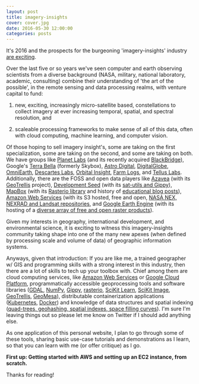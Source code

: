 ```yaml
---
layout: post
title: imagery-insights
cover: cover.jpg
date: 2016-05-30 12:00:00
categories: posts
---
```


It's 2016 and the prospects for the burgeoning 'imagery-insights' industry [are exciting](http://www.bloomberg.com/news/articles/2015-09-08/descartes-labs-view-from-space-shows-shrinking-u-s-corn-crop).

Over the last five or so years we've seen computer and earth observing scientists from a diverse background (NASA, military, national laboratory, academic, consulting) combine their understanding of 'the art of the possible', in the remote sensing and data processing realms, with venture capital to fund:

1. new, exciting, increasingly micro-satellite based, constellations to collect imagery at ever increasing temporal, spatial, and spectral resolution, and

2. scaleable processing frameworks to make sense of all of this data, often with cloud computing, machine learning, and computer vision.

Of those hoping to sell imagery insight's, some are taking on the first specialization, some are taking on the second, and some are taking on both. We have groups like [Planet Labs](https://www.planet.com/) (and its recently acquired [BlackBridge](http://www.blackbridge.com/)), Google's [Terra Bella](https://terrabella.google.com/) (formerly Skybox), [Astro Digital](https://astrodigital.com/), [DigitalGlobe](https://www.digitalglobe.com/), [OmniEarth](http://www.omniearth.net/index.html), [Descartes Labs](http://www.descarteslabs.com/), [Orbital Insight](https://orbitalinsight.com/), [Farm Logs](https://farmlogs.com/), and [Tellus Labs](http://www.telluslabs.com/). Additionally, there are the FOSS and open data players like [Azavea](http://www.azavea.com/) (with its [GeoTrellis](http://geotrellis.io/) project), [Development Seed](https://developmentseed.org/) (with its [sat-utils and Gippy](https://developmentseed.org/blog/2016/05/03/gippy/)), [MapBox](https://www.mapbox.com/satellite/) (with its [Rasterio library](https://github.com/mapbox/rasterio) and history of [educational blog posts](https://www.mapbox.com/help/processing-satellite-imagery/)), [Amazon Web Services](https://aws.amazon.com/) (with its S3 hosted, free and open, [NASA NEX, NEXRAD and Landsat repositories](https://aws.amazon.com/public-data-sets/), and [Google Earth Engine](https://earthengine.google.com/) (with its hosting of a [diverse array of free and open raster products](https://earthengine.google.com/datasets/)).

Given my interests in geography, international development, and environmental science, it is exciting to witness this imagery-insights community taking shape into one of the many new apexes (when defined by processing scale and volume of data) of geographic information systems.

Anyways, given that introduction: If you are like me, a trained geographer w/ GIS and programming skills with a strong interest in this industry, then there are a lot of skills to tech up your toolbox with. Chief among them are cloud computing services, like [Amazon Web Services](https://aws.amazon.com/) or [Google Cloud Platform](https://cloud.google.com/), programmatically accessible geoprocessing tools and software libraries ([GDAL](http://www.gdal.org/), [NumPy](http://www.numpy.org/), [Gippy](https://github.com/gipit/gippy), [rasterio](https://github.com/mapbox/rasterio), [SciKit Learn](http://scikit-learn.org/stable/), [SciKit Image](http://scikit-image.org/), [GeoTrellis](http://geotrellis.io/), [GeoMesa](http://www.geomesa.org/)), distributable containerization applications ([Kubernetes](http://kubernetes.io/), [Docker](https://www.docker.com/)) and knowledge of data structures and spatial indexing ([quad-trees, geohashing, spatial indexes, space filling curves](http://blog.notdot.net/2009/11/Damn-Cool-Algorithms-Spatial-indexing-with-Quadtrees-and-Hilbert-Curves)). I'm sure I'm leaving things out so please let me know on Twitter if I should add anything else.

As one application of this personal website, I plan to go through some of these tools, sharing basic use-case tutorials and demonstrations as I learn, so that you can learn with me (or offer critique) as I go.

**First up: Getting started with AWS and setting up an EC2 instance, from scratch.**

Thanks for reading!